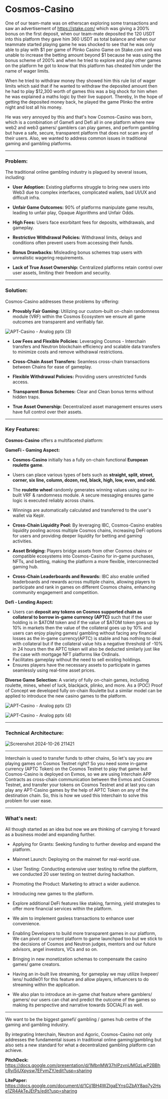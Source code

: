 # Cosmos-Casino

One of our team-mate was on etherscan exploring some transactions and saw an advertisement of https://stake.com/ which was giving a 200% bonus on the first deposit, when our team-mate deposited the 120 USDT into this platform they gave him 360 USDT as total balance and when our teammate started playing game he was shocked to see that he was only able to play with $1 per game of Plinko Casino Game on Stake.com and was unable to increase the betting amount beyond $1 because he was using the bonus scheme of 200% and when he tried to explore and play other games on the platform he got to know that this platform has cheated him under the name of wager limits.

When he tried to withdraw money they showed him this rule list of wager limits which said that if he wanted to withdraw the deposited amount then he had to play $12,300 worth of games this was a big shock for him when he was explained a maths logic by their live support. Thereby, In the hope of getting the deposited money back, he played the game Plinko the entire night and lost all his money.

He was very annoyed by this and that's how Cosmos-Casino was born, which is a combination of Gamefi and Defi all in one platform where new web2 and web3 gamers/ gamblers can play games, and perform gambling but have a safe, secure, transparent platform that does not scam any of their users. Also, we wanted to address common issues in traditional gaming and gambling platforms.

---

### Problem:
The traditional online gambling industry is plagued by several issues, including:
- **User Adoption:** Existing platforms struggle to bring new users into Web3 due to complex interfaces, complicated wallets, bad UI/UX and difficult infra.

- **Unfair Game Outcomes:** 90% of platforms manipulate game results, leading to unfair play, Opaque Algorithms and Unfair Odds.

- **High Fees:** Users face exorbitant fees for deposits, withdrawals, and gameplay.

- **Restrictive Withdrawal Policies:** Withdrawal limits, delays and conditions often prevent users from accessing their funds.

- **Bonus Drawbacks:** Misleading bonus schemes trap users with unrealistic wagering requirements.

- **Lack of True Asset Ownership:** Centralized platforms retain control over user assets, limiting their freedom and security.

---

### Solution:
 Cosmos-Casino addresses these problems by offering:
- **Provably Fair Gaming:** Utilizing our custom-built on-chain randomness module (VRF) within the Cosmos Ecosystem we ensure all game outcomes are transparent and verifiably fair.

![APT-Casino - Analog pptx (3)](https://github.com/user-attachments/assets/5e9ad93d-c2ab-4ebf-b4cd-05d349a9744b)

- **Low Fees and Flexible Policies:** Leveraging Cosmos - Interchain transfers and Neutron blockchain efficiency and scalable data transfers to minimize costs and remove withdrawal restrictions.

- **Cross-Chain Asset Transfers:** Seamless cross-chain transactions between Chains for ease of gameplay.

- **Flexible Withdrawal Policies:** Providing users unrestricted funds access.

- **Transparent Bonus Schemes:** Clear and Clean bonus terms without hidden traps.

- **True Asset Ownership:** Decentralized asset management ensures users have full control over their assets.

---

### Key Features:
**Cosmos-Casino** offers a multifaceted platform:

**GameFi - Gaming Aspect:**
- **Cosmos-Casino** initially has a fully on-chain functional **European roulette game**.
- Users can place various types of bets such as **straight, split, street, corner, six line, column, dozen, red, black, high, low, even, and odd.**
- The **roulette wheel** randomly generates winning values using our in-built VRF & randomness module. A secure messaging ensures game logic is executed reliably across chains.
- Winnings are automatically calculated and transferred to the user's wallet via Keplr.

- **Cross-Chain Liquidity Pool:**
By leveraging IBC, Cosmos-Casino enables liquidity pooling across multiple Cosmos chains, increasing DeFi options for users and providing deeper liquidity for betting and gaming activities.

- **Asset Bridging:**
Players bridge assets from other Cosmos chains or compatible ecosystems into Cosmos-Casino for in-game purchases, NFTs, and betting, making the platform a more flexible, interconnected gaming hub.

- **Cross-Chain Leaderboards and Rewards:**
IBC also enable unified leaderboards and rewards across multiple chains, allowing players to participate and rank in games on different Cosmos chains, enhancing community engagement and competition.

**Defi - Lending Aspect:**
- Users can **deposit any tokens on Cosmos supported chain as collateral to borrow in-game currency (APTC)** such that if the user holding is in $ATOM token and if the value of $ATOM token goes up by 10% in markets then the value of the collateral goes up by 10% and users can enjoy playing games/ gambling without facing any financial losses as the in-game currency(APTC) is stable and has nothing to deal with collateral but if the collateral value hits a negative threshold of -10% in 24 hours then the APTC token will also be deducted similarly just like the case with mortgage NFT platforms like Ordinals.
- Facilitates gameplay without the need to sell existing holdings.
- Ensures players have the necessary assets to participate in games seamlessly using real-time asset prices.

**Diverse Game Selection:** A variety of fully on-chain games, including roulette, mines, wheel of luck, blackjack, plinko, and more. As a (POC) Proof of Concept we developed fully on-chain Roulette but a similar model can be applied to introduce the new casino games to the platform.

![APT-Casino - Analog pptx (2)](https://github.com/user-attachments/assets/51139e0b-bf3c-4e60-b683-e6b40747e9c5)

![APT-Casino - Analog pptx (4)](https://github.com/user-attachments/assets/bbe173c3-f1f4-47a5-86f8-082eda71939a)

---

### Technical Architecture:

![Screenshot 2024-10-26 211421](https://github.com/user-attachments/assets/e7d0ce14-cf00-427d-b09f-8fc0762c420e)

---

Interchain is used to transfer funds to other chains, So let's say you are playing games on Cosmos Testnet right? So you need some in-game currency (APTC Token) on the Cosmos Testnet to play that game but Cosmos-Casino is deployed on Evmos, so we are using Interchain APP Contracts as cross-chain communication between the Evmos and Cosmos Testnet, and transfer your tokens on Cosmos Testnet and at last you can play any APT-Casino games by the help of APTC Token on any of the destination chain. So, this is how we used this Interchain to solve this problem for user ease.

---

### What's next:
All though started as an idea but now we are thinking of carrying it forward as a business model and expanding further.

- Applying for Grants: Seeking funding to further develop and expand the platform.

- Mainnet Launch: Deploying on the mainnet for real-world use.

- User Testing: Conducting extensive user testing to refine the platform, we conducted 20 user testing on testnet during hackathon.

- Promoting the Product: Marketing to attract a wider audience.

- Introducing new games to the platform.

- Explore additional DeFi features like staking, farming, yield strategies to offer more financial services within the platform.

- We aim to implement gasless transactions to enhance user convenience.

- Enabling Developers to build more transparent games in our platform, We can pivot our current platform to game launchpad too but we stick to the decisions of Cosmos and Neutron judges, mentors and our future advisors, angel investors, VCs and so on.

- Bringing in new monetization schemas to compensate the casino games/ game creators.

- Having an in-built live streaming, for gameplay we may utilize livepeer/ lens/ huddle01 for this feature and allow players, influencers to do streaming within the application.

- We also plan to introduce an in-game chat feature where gamblers/ gamers/ our users can chat and predict the outcome of the games so making its perspective and narrative towards SOCIALFI as well.

---

We want to be the biggest gamefi/ gambling / games hub centre of the gaming and gambling industry.

By integrating Interchain, Neutron and Agoric, Cosmos-Casino not only addresses the fundamental issues in traditional online gaming/gambling but also sets a new standard for what a decentralized gambling platform can achieve.

**PitchDeck:** 
https://docs.google.com/presentation/d/1MbnMW37hIPzvnUMGzLwP2BBhcRyi5iUXpysw7EFvmZY/edit?usp=sharing

**LitePaper:**
https://docs.google.com/document/d/1Cjj1BH4WZIgaEYnsGZbAY8aq7y2Hse1ZR4AkTeJEtPs/edit?usp=sharing 
